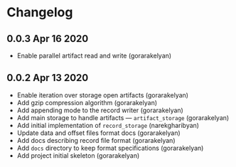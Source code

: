 # Changelog

## 0.0.3 Apr 16 2020
- Enable parallel artifact read and write (gorarakelyan)

## 0.0.2 Apr 13 2020
- Enable iteration over storage open artifacts (gorarakelyan)
- Add gzip compression algorithm (gorarakelyan)
- Add appending mode to the record writer (gorarakelyan)
- Add main storage to handle artifacts — `artifact_storage` (gorarakelyan)
- Add initial implementation of `record_storage` (narekgharibyan)
- Update data and offset files format docs (gorarakelyan)
- Add docs describing record file format (gorarakelyan)
- Add `docs` directory to keep format specifications (gorarakelyan)
- Add project initial skeleton (gorarakelyan)
